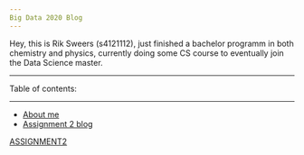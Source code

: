 ```yaml
---
Big Data 2020 Blog
---
```


Hey, this is Rik Sweers (s4121112), just finished a bachelor programm in both chemistry and physics, currently doing some CS course to eventually join the Data Science master.

___
Table of contents:
___

* [About me](something.md)
* [Assignment 2 blog](assignment2.md)

[ASSIGNMENT2][A2]

[A2]: assignment2.html "ASSIGNMENT2"
